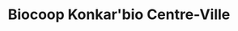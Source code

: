 ---
title: "Biocoop Konkar'bio Centre-Ville"
url: /concarneau/biocoop-konkarbio-centre-ville/
shop: supermarché
---
